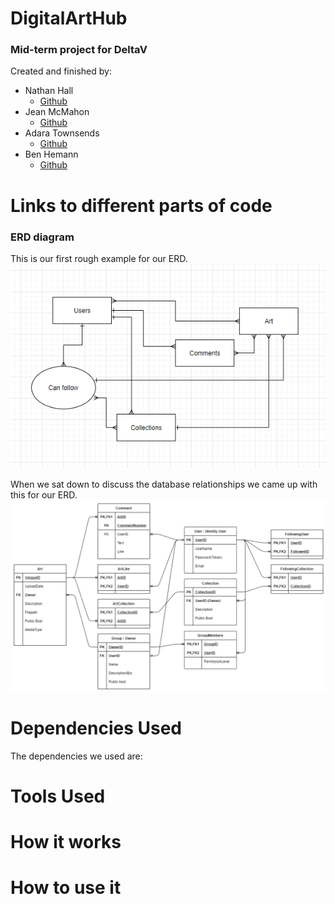 
# DigitalArtHub
### Mid-term project for DeltaV   
Created and finished by:
- Nathan Hall 
    - [Github](https://github.com/Vavyo)
- Jean McMahon 
    - [Github](https://github.com/jmcia2020)
- Adara Townsends 
    - [Github](https://github.com/adard2002)
- Ben Hemann 
    - [Github](https://github.com/Kozer2)





# Links to different parts of code




### ERD diagram
This is our first rough example for our ERD.
![Diagram](assets/image.png)


When we sat down to discuss the database relationships we came up with this for our ERD.
![Diagram](assets/DigitalArtHubERD.png)


# Dependencies Used
The dependencies we used are:
 <!-- - Microsoft.AspNetCore.Authentication.JwtBearer
 - Microsoft.AspNetCore.Identity.EntityFrameworkCore
 - Microsoft.AspNetCore.Mvc.NewtonsoftJson
 - Microsoft.EntityFrameworkCore.SqlServer
 - Microsoft.EntityFrameworkCore.Tools
 - Microsoft.VisualStudio.Web.CodeGeneration.Design
 - Swashbuckle.AspNetCore -->

# Tools Used



# How it works




# How to use it
